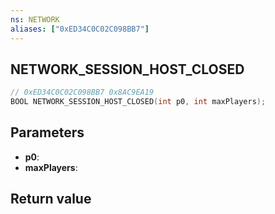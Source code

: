 ```yaml
---
ns: NETWORK
aliases: ["0xED34C0C02C098BB7"]
---
```

## NETWORK_SESSION_HOST_CLOSED

```c
// 0xED34C0C02C098BB7 0x8AC9EA19
BOOL NETWORK_SESSION_HOST_CLOSED(int p0, int maxPlayers);
```


## Parameters
* **p0**: 
* **maxPlayers**: 

## Return value
